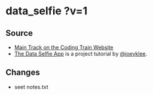# data_selfie ?v=1

## Source

- [Main Track on the Coding Train Website](https://thecodingtrain.com/tracks/data-and-apis-in-javascript)
- [The Data Selfie App](https://github.com/joeyklee/data-selfie-app) is a project tutorial by [@joeyklee](https://github.com/joeyklee).

## Changes

- seet notes.txt
